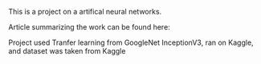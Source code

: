 This is a project on a artifical neural networks.

Article summarizing the work can be found here:

Project used Tranfer learning from GoogleNet InceptionV3, ran on Kaggle, and dataset was taken from Kaggle

